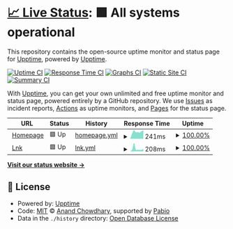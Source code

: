 # [📈 Live Status](https://status.svechnikau.page): <!--live status--> **🟩 All systems operational**

This repository contains the open-source uptime monitor and status page for [Upptime](https://upptime.js.org), powered by [Upptime](https://github.com/upptime/upptime).

[![Uptime CI](https://github.com/antavik/upptime-home/workflows/Uptime%20CI/badge.svg)](https://github.com/antavik/upptime-home/actions?query=workflow%3A%22Uptime+CI%22)
[![Response Time CI](https://github.com/antavik/upptime-home/workflows/Response%20Time%20CI/badge.svg)](https://github.com/antavik/upptime-home/actions?query=workflow%3A%22Response+Time+CI%22)
[![Graphs CI](https://github.com/antavik/upptime-home/workflows/Graphs%20CI/badge.svg)](https://github.com/antavik/upptime-home/actions?query=workflow%3A%22Graphs+CI%22)
[![Static Site CI](https://github.com/antavik/upptime-home/workflows/Static%20Site%20CI/badge.svg)](https://github.com/antavik/upptime-home/actions?query=workflow%3A%22Static+Site+CI%22)
[![Summary CI](https://github.com/antavik/upptime-home/workflows/Summary%20CI/badge.svg)](https://github.com/antavik/upptime-home/actions?query=workflow%3A%22Summary+CI%22)

With [Upptime](https://upptime.js.org), you can get your own unlimited and free uptime monitor and status page, powered entirely by a GitHub repository. We use [Issues](https://github.com/upptime/upptime/issues) as incident reports, [Actions](https://github.com/antavik/upptime-home/actions) as uptime monitors, and [Pages](https://status.svechnikau.page) for the status page.

<!--start: status pages-->
<!-- This summary is generated by Upptime (https://github.com/upptime/upptime) -->
<!-- Do not edit this manually, your changes will be overwritten -->
<!-- prettier-ignore -->
| URL | Status | History | Response Time | Uptime |
| --- | ------ | ------- | ------------- | ------ |
| <img alt="" src="https://icons.duckduckgo.com/ip3/svechnikau.page.ico" height="13"> [Homepage](https://svechnikau.page/health) | 🟩 Up | [homepage.yml](https://github.com/antavik/upptime-home/commits/HEAD/history/homepage.yml) | <details><summary><img alt="Response time graph" src="./graphs/homepage/response-time-week.png" height="20"> 241ms</summary><br><a href="https://status.svechnikau.page/history/homepage"><img alt="Response time 267" src="https://img.shields.io/endpoint?url=https%3A%2F%2Fraw.githubusercontent.com%2Fantavik%2Fupptime-home%2FHEAD%2Fapi%2Fhomepage%2Fresponse-time.json"></a><br><a href="https://status.svechnikau.page/history/homepage"><img alt="24-hour response time 199" src="https://img.shields.io/endpoint?url=https%3A%2F%2Fraw.githubusercontent.com%2Fantavik%2Fupptime-home%2FHEAD%2Fapi%2Fhomepage%2Fresponse-time-day.json"></a><br><a href="https://status.svechnikau.page/history/homepage"><img alt="7-day response time 241" src="https://img.shields.io/endpoint?url=https%3A%2F%2Fraw.githubusercontent.com%2Fantavik%2Fupptime-home%2FHEAD%2Fapi%2Fhomepage%2Fresponse-time-week.json"></a><br><a href="https://status.svechnikau.page/history/homepage"><img alt="30-day response time 245" src="https://img.shields.io/endpoint?url=https%3A%2F%2Fraw.githubusercontent.com%2Fantavik%2Fupptime-home%2FHEAD%2Fapi%2Fhomepage%2Fresponse-time-month.json"></a><br><a href="https://status.svechnikau.page/history/homepage"><img alt="1-year response time 267" src="https://img.shields.io/endpoint?url=https%3A%2F%2Fraw.githubusercontent.com%2Fantavik%2Fupptime-home%2FHEAD%2Fapi%2Fhomepage%2Fresponse-time-year.json"></a></details> | <details><summary><a href="https://status.svechnikau.page/history/homepage">100.00%</a></summary><a href="https://status.svechnikau.page/history/homepage"><img alt="All-time uptime 100.00%" src="https://img.shields.io/endpoint?url=https%3A%2F%2Fraw.githubusercontent.com%2Fantavik%2Fupptime-home%2FHEAD%2Fapi%2Fhomepage%2Fuptime.json"></a><br><a href="https://status.svechnikau.page/history/homepage"><img alt="24-hour uptime 100.00%" src="https://img.shields.io/endpoint?url=https%3A%2F%2Fraw.githubusercontent.com%2Fantavik%2Fupptime-home%2FHEAD%2Fapi%2Fhomepage%2Fuptime-day.json"></a><br><a href="https://status.svechnikau.page/history/homepage"><img alt="7-day uptime 100.00%" src="https://img.shields.io/endpoint?url=https%3A%2F%2Fraw.githubusercontent.com%2Fantavik%2Fupptime-home%2FHEAD%2Fapi%2Fhomepage%2Fuptime-week.json"></a><br><a href="https://status.svechnikau.page/history/homepage"><img alt="30-day uptime 100.00%" src="https://img.shields.io/endpoint?url=https%3A%2F%2Fraw.githubusercontent.com%2Fantavik%2Fupptime-home%2FHEAD%2Fapi%2Fhomepage%2Fuptime-month.json"></a><br><a href="https://status.svechnikau.page/history/homepage"><img alt="1-year uptime 100.00%" src="https://img.shields.io/endpoint?url=https%3A%2F%2Fraw.githubusercontent.com%2Fantavik%2Fupptime-home%2FHEAD%2Fapi%2Fhomepage%2Fuptime-year.json"></a></details>
| <img alt="" src="https://icons.duckduckgo.com/ip3/svechnikau.page.ico" height="13"> [Lnk](https://svechnikau.page/l/health) | 🟩 Up | [lnk.yml](https://github.com/antavik/upptime-home/commits/HEAD/history/lnk.yml) | <details><summary><img alt="Response time graph" src="./graphs/lnk/response-time-week.png" height="20"> 208ms</summary><br><a href="https://status.svechnikau.page/history/lnk"><img alt="Response time 152" src="https://img.shields.io/endpoint?url=https%3A%2F%2Fraw.githubusercontent.com%2Fantavik%2Fupptime-home%2FHEAD%2Fapi%2Flnk%2Fresponse-time.json"></a><br><a href="https://status.svechnikau.page/history/lnk"><img alt="24-hour response time 137" src="https://img.shields.io/endpoint?url=https%3A%2F%2Fraw.githubusercontent.com%2Fantavik%2Fupptime-home%2FHEAD%2Fapi%2Flnk%2Fresponse-time-day.json"></a><br><a href="https://status.svechnikau.page/history/lnk"><img alt="7-day response time 208" src="https://img.shields.io/endpoint?url=https%3A%2F%2Fraw.githubusercontent.com%2Fantavik%2Fupptime-home%2FHEAD%2Fapi%2Flnk%2Fresponse-time-week.json"></a><br><a href="https://status.svechnikau.page/history/lnk"><img alt="30-day response time 158" src="https://img.shields.io/endpoint?url=https%3A%2F%2Fraw.githubusercontent.com%2Fantavik%2Fupptime-home%2FHEAD%2Fapi%2Flnk%2Fresponse-time-month.json"></a><br><a href="https://status.svechnikau.page/history/lnk"><img alt="1-year response time 152" src="https://img.shields.io/endpoint?url=https%3A%2F%2Fraw.githubusercontent.com%2Fantavik%2Fupptime-home%2FHEAD%2Fapi%2Flnk%2Fresponse-time-year.json"></a></details> | <details><summary><a href="https://status.svechnikau.page/history/lnk">100.00%</a></summary><a href="https://status.svechnikau.page/history/lnk"><img alt="All-time uptime 99.95%" src="https://img.shields.io/endpoint?url=https%3A%2F%2Fraw.githubusercontent.com%2Fantavik%2Fupptime-home%2FHEAD%2Fapi%2Flnk%2Fuptime.json"></a><br><a href="https://status.svechnikau.page/history/lnk"><img alt="24-hour uptime 100.00%" src="https://img.shields.io/endpoint?url=https%3A%2F%2Fraw.githubusercontent.com%2Fantavik%2Fupptime-home%2FHEAD%2Fapi%2Flnk%2Fuptime-day.json"></a><br><a href="https://status.svechnikau.page/history/lnk"><img alt="7-day uptime 100.00%" src="https://img.shields.io/endpoint?url=https%3A%2F%2Fraw.githubusercontent.com%2Fantavik%2Fupptime-home%2FHEAD%2Fapi%2Flnk%2Fuptime-week.json"></a><br><a href="https://status.svechnikau.page/history/lnk"><img alt="30-day uptime 99.90%" src="https://img.shields.io/endpoint?url=https%3A%2F%2Fraw.githubusercontent.com%2Fantavik%2Fupptime-home%2FHEAD%2Fapi%2Flnk%2Fuptime-month.json"></a><br><a href="https://status.svechnikau.page/history/lnk"><img alt="1-year uptime 99.95%" src="https://img.shields.io/endpoint?url=https%3A%2F%2Fraw.githubusercontent.com%2Fantavik%2Fupptime-home%2FHEAD%2Fapi%2Flnk%2Fuptime-year.json"></a></details>

<!--end: status pages-->

[**Visit our status website →**](https://status.svechnikau.page)

## 📄 License

- Powered by: [Upptime](https://github.com/upptime/upptime)
- Code: [MIT](./LICENSE) © [Anand Chowdhary](https://anandchowdhary.com), supported by [Pabio](https://pabio.com)
- Data in the `./history` directory: [Open Database License](https://opendatacommons.org/licenses/odbl/1-0/)
